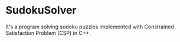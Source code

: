 # SudokuSolver
It's a program solving sudoku puzzles implemented with Constrained Satisfaction Problem (CSP) in C++.
